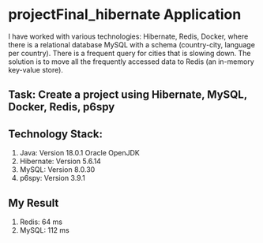 # projectFinal_hibernate Application
I have worked with various technologies: Hibernate, Redis, Docker, where there is a relational database MySQL with a schema (country-city, language per country). There is a frequent query for cities that is slowing down. The solution is to move all the frequently accessed data to Redis (an in-memory key-value store).
<h2>Task: Create a project using Hibernate, MySQL, Docker, Redis, p6spy</h2>
<h2>Technology Stack:</h2>
<ol>
  <li>Java: Version 18.0.1 Oracle OpenJDK</li>
  <li>Hibernate: Version 5.6.14</li>
  <li>MySQL: Version 8.0.30</li>
  <li>p6spy: Version 3.9.1</li>
</ol>
<h2>My Result</h2>
<ol>
  <li>Redis: 64 ms</li>
  <li>MySQL: 112 ms</li>
</ol>

